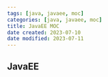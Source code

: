 ```yaml
---
tags: [java, javaee, moc]
categories: [java, javaee, moc]
title: JavaEE MOC
date created: 2023-07-10
date modified: 2023-07-11
---
```


## JavaEE